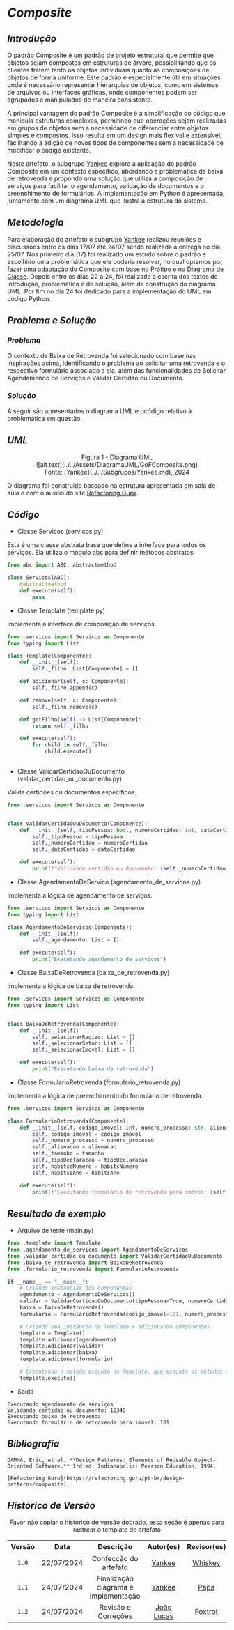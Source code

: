 # <a> *Composite* </a>

## <a>*Introdução*</a>

O padrão Composite é um padrão de projeto estrutural que permite que objetos sejam compostos em estruturas de árvore, possibilitando que os clientes tratem tanto os objetos individuais quanto as composições de objetos de forma uniforme. Este padrão é especialmente útil em situações onde é necessário representar hierarquias de objetos, como em sistemas de arquivos ou interfaces gráficas, onde componentes podem ser agrupados e manipulados de maneira consistente.

A principal vantagem do padrão Composite é a simplificação do código que manipula estruturas complexas, permitindo que operações sejam realizadas em grupos de objetos sem a necessidade de diferenciar entre objetos simples e compostos. Isso resulta em um design mais flexível e extensível, facilitando a adição de novos tipos de componentes sem a necessidade de modificar o código existente.

Neste artefato, o subgrupo [Yankee](../../Subgrupos/Yankee.md) explora a aplicação do padrão Composite em um contexto específico, abordando a problemática da baixa de retrovenda e propondo uma solução que utiliza a composição de serviços para facilitar o agendamento, validação de documentos e o preenchimento de formulários. A implementação em Python é apresentada, juntamente com um diagrama UML que ilustra a estrutura do sistema.

## <a>*Metodologia*</a>

Para elaboração do artefato o subgrupo [Yankee](../../Subgrupos/Yankee.md) realizou reuniões e discussões entre os dias 17/07 até 24/07 sendo realizada a entrega no dia 25/07. Nos primeiro dia (17) foi realizado um estudo sobre o padrão e escolhido uma problemática que ele poderia resolver, no qual optamos por fazer uma adaptação do Composite com base no [Prótipo](../../Base/DesignSprint/prototipo.md) e no [Diagrama de Classe](../../Modelagem/ModelagemEstatica/DiagramaDeClasses.md). Depois entre os dias 22 a 24, foi realizada a escrita dos textos de introdução, problemática e de solução, além da construção do diagrama UML. Por fim no dia 24 foi dedicado para a implementação do UML em código Python.


## <a>*Problema e Solução*</a>

### <a>*Problema*</a>

O contexto de Baixa de Retrovenda foi selecionado com base nas inspirações acima, identificando o problema ao solicitar uma retrovenda e o respectivo formulário associado a ela, além das funcionalidades de Solicitar Agendamendo de Serviços e Validar Certidão ou Documento. 

### <a>*Solução*</a>

A seguir são apresentados o diagrama UML e ocódigo relativo à problemática em questão. 

## <a>*UML*</a>

<center>
Figura 1 - Diagrama UML
<br> ![alt text](../../Assets/DiagramaUML/GoFComposite.png) <br>
<font>Fonte: <a>[Yankee](../../Subgrupos/Yankee.md)</a>, 2024</font>
</center>

O diagrama foi construído baseado na estrutura apresentada em sala de aula e com o auxílio do site [Refactoring Guru](https://refactoring.guru/pt-br/design-patterns/observer).


## <a>*Código*</a>

* Classe Servicos (servicos.py) 

Esta é uma classe abstrata base que define a interface para todos os serviços. Ela utiliza o módulo abc para definir métodos abstratos.

```python
from abc import ABC, abstractmethod

class Servicos(ABC):
    @abstractmethod
    def execute(self):
        pass

```

* Classe Template (template.py)

Implementa a interface de composição de serviços.

```python
from .servicos import Servicos as Componente
from typing import List

class Template(Componente):
    def __init__(self):
        self._filho: List[Componente] = []

    def adicionar(self, c: Componente):
        self._filho.append(c)

    def remove(self, c: Componente):
        self._filho.remove(c)

    def getFilho(self) -> List[Componente]:
        return self._filho

    def execute(self):
        for child in self._filho:
            child.execute()
            
```

* Classe ValidarCertidaoOuDocumento (validar_certidao_ou_documento.py)

Valida certidões ou documentos específicos.

```python
from .servicos import Servicos as Componente


class ValidarCertidaoOuDocumento(Componente):
    def __init__(self, tipoPessoa: bool, numeroCertidao: int, dataCertidao: str):
        self._tipoPessoa = tipoPessoa
        self._numeroCertidao = numeroCertidao
        self._dataCertidao = dataCertidao

    def execute(self):
        print(f"Validando certidão ou documento: {self._numeroCertidao}")
```

* Classe AgendamentoDeServico (agendamento_de_servicos.py)

 Implementa a lógica de agendamento de serviços.

```python
from .servicos import Servicos as Componente
from typing import List

class AgendamentoDeServicos(Componente):
    def __init__(self):
        self._agendamento: List = []

    def execute(self):
        print("Executando agendamento de serviços")
```

* Classe BaixaDeRetrovenda (baixa_de_retrovenda.py)

Implementa a lógica de baixa de retrovenda.

```python
from .servicos import Servicos as Componente
from typing import List


class BaixaDeRetrovenda(Componente):
    def __init__(self):
        self._selecionarRegiao: List = []
        self._selecionarSetor: List = []
        self._selecionarImovel: List = []

    def execute(self):
        print("Executando baixa de retrovenda")
```

* Classe FormularioRetrovenda (formulario_retrovenda.py)

Implementa a lógica de preenchimento do formulário de retrovenda.

```python
from .servicos import Servicos as Componente

class FormularioRetrovenda(Componente):
    def __init__(self, codigo_imovel: int, numero_processo: str, alienacao: str, tamanho: int, tipoDeclaracao: bool, habitsNumero: int, habitsAno: int):
        self._codigo_imovel = codigo_imovel
        self._numero_processo = numero_processo
        self._alienacao = alienacao
        self._tamanho = tamanho
        self._tipoDeclaracao = tipoDeclaracao
        self._habitseNumero = habitsNumero
        self._habitseAno = habitsAno

    def execute(self):
        print(f"Executando formulário de retrovenda para imóvel: {self._codigo_imovel}")
```

## <a>*Resultado de exemplo*</a>

* Arquivo de teste (main.py)
```python
from .template import Template
from .agendamento_de_servicos import AgendamentoDeServicos
from .validar_certidao_ou_documento import ValidarCertidaoOuDocumento
from .baixa_de_retrovenda import BaixaDeRetrovenda
from .formulario_retrovenda import FormularioRetrovenda

if __name__ == "__main__":
    # Criando instâncias dos componentes
    agendamento = AgendamentoDeServicos()
    validar = ValidarCertidaoOuDocumento(tipoPessoa=True, numeroCertidao=12345, dataCertidao="01/01/2020")
    baixa = BaixaDeRetrovenda()
    formulario = FormularioRetrovenda(codigo_imovel=101, numero_processo="AB123", alienacao="Venda", tamanho=200, tipoDeclaracao=True, habitsNumero=456, habitsAno=2021)

    # Criando uma instância de Template e adicionando componentes
    template = Template()
    template.adicionar(agendamento)
    template.adicionar(validar)
    template.adicionar(baixa)
    template.adicionar(formulario)

    # Executando o método execute do Template, que executa os métodos execute de todos os seus filhos
    template.execute()
```

* Saída
```
Executando agendamento de serviços
Validando certidão ou documento: 12345
Executando baixa de retrovenda
Executando formulário de retrovenda para imóvel: 101
```

## <a>*Bibliografia*</a>

    GAMMA, Eric, et al. **Design Patterns: Elements of Reusable Object-Oriented Software.** 1rd ed. Indianapolis: Pearson Education, 1994.

    [Refactoring Guru](https://refactoring.guru/pt-br/design-patterns/composite).


## <a>*Histórico de Versão*</a>

<Center>

Favor não copiar o histórico de versão dobrado, essa seção é apenas para rastrear o template de artefato

| Versão |    Data    |              Descrição               |                    Autor(es)                     |              Revisor(es)              |
| :----: | :--------: | :----------------------------------: | :----------------------------------------------: | :-----------------------------------: |
| `1.0`  | 22/07/2024 |        Confecção do artefato         |       [Yankee](../../Subgrupos/Yankee.md)        | [Whiskey](../../Subgrupos/Whiskey.md) |
| `1.1`  | 24/07/2024 | Finalização diagrama e implementação |       [Yankee](../../Subgrupos/Yankee.md)        |    [Papa](../../Subgrupos/Papa.md)    |
| `1.2`  | 24/07/2024 |         Revisão e Correções          | [João Lucas](https://github.com/VasconcelosJoao) | [Foxtrot](../../Subgrupos/Foxtrot.md) |


</Center>